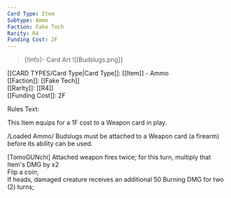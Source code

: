 ```yaml
---
Card Type: Item
Subtype: Ammo
Faction: Fake Tech
Rarity: R4
Funding Cost: 2F
---
```

> [!info]- Card Art
> ![[Budslugs.png]]

[[CARD TYPES/Card Type|Card Type]]: [[Item]] - Ammo  
[[Faction]]: [[Fake Tech]]  
[[Rarity]]: [[R4]]  
[[Funding Cost]]: 2F  

Rules Text:  

This Item equips for a 1F cost to a Weapon card in play.  

/Loaded Ammo/ Budslugs must be attached to a Weapon card (a firearm) before its ability can be used.  

[TomoGUNchi] Attached weapon fires twice; for this turn, multiply that Item's DMG by x2  
Flip a coin;  
If heads, damaged creature receives an additional 50 Burning DMG for two (2) turns;  